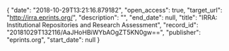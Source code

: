 {
  "date": "2018-10-29T13:21:16.879182", 
  "open_access": true, 
  "target_url": "http://irra.eprints.org/", 
  "description": "", 
  "end_date": null, 
  "title": "IRRA: Institutional Repositories and Research Assessment", 
  "record_id": "20181029T132116/AaJHoHBiWYbAOgZT5KN0gw==", 
  "publisher": "eprints.org", 
  "start_date": null
}

